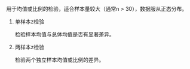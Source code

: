 用于均值或比例的检验，适合样本量较大（通常n > 30），数据服从正态分布。


1. 单样本z检验
    
    检验样本均值与总体均值是否有显著差异。

2. 两样本z检验
    
    检验两个独立样本均值或比例的差异。